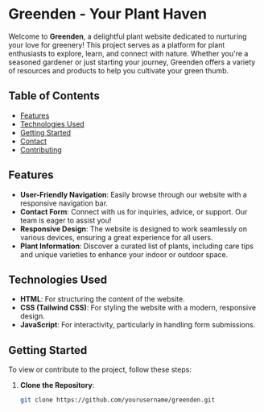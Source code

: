 # Greenden - Your Plant Haven

Welcome to **Greenden**, a delightful plant website dedicated to nurturing your love for greenery! This project serves as a platform for plant enthusiasts to explore, learn, and connect with nature. Whether you're a seasoned gardener or just starting your journey, Greenden offers a variety of resources and products to help you cultivate your green thumb.

## Table of Contents

- [Features](#features)
- [Technologies Used](#technologies-used)
- [Getting Started](#getting-started)
- [Contact](#contact)
- [Contributing](#contributing)

## Features

- **User-Friendly Navigation**: Easily browse through our website with a responsive navigation bar.
- **Contact Form**: Connect with us for inquiries, advice, or support. Our team is eager to assist you!
- **Responsive Design**: The website is designed to work seamlessly on various devices, ensuring a great experience for all users.
- **Plant Information**: Discover a curated list of plants, including care tips and unique varieties to enhance your indoor or outdoor space.

## Technologies Used

- **HTML**: For structuring the content of the website.
- **CSS (Tailwind CSS)**: For styling the website with a modern, responsive design.
- **JavaScript**: For interactivity, particularly in handling form submissions.

## Getting Started

To view or contribute to the project, follow these steps:

1. **Clone the Repository**:
   ```bash
   git clone https://github.com/yourusername/greenden.git

